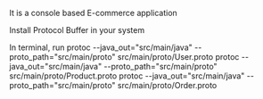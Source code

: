 It is a console based E-commerce application

Install Protocol Buffer in your system

In terminal, run
    protoc --java_out="src/main/java" --proto_path="src/main/proto" src/main/proto/User.proto
    protoc --java_out="src/main/java" --proto_path="src/main/proto" src/main/proto/Product.proto
    protoc --java_out="src/main/java" --proto_path="src/main/proto" src/main/proto/Order.proto